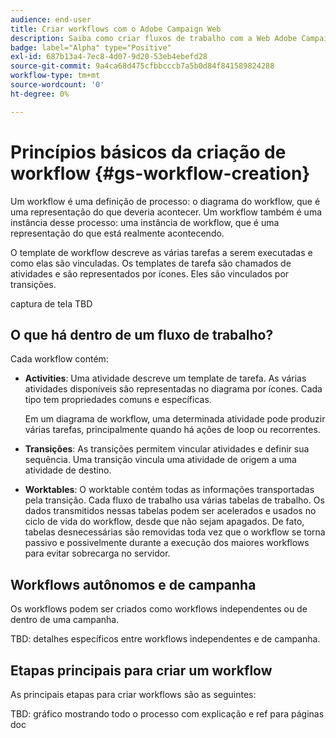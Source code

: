 ```yaml
---
audience: end-user
title: Criar workflows com o Adobe Campaign Web
description: Saiba como criar fluxos de trabalho com a Web Adobe Campaign
badge: label="Alpha" type="Positive"
exl-id: 687b13a4-7ec8-4d07-9d20-53eb4ebefd28
source-git-commit: 9a4ca68d475cfbbcccb7a5b0d84f841589824288
workflow-type: tm+mt
source-wordcount: '0'
ht-degree: 0%

---
```



# Princípios básicos da criação de workflow {#gs-workflow-creation}

Um workflow é uma definição de processo: o diagrama do workflow, que é uma representação do que deveria acontecer. Um workflow também é uma instância desse processo: uma instância de workflow, que é uma representação do que está realmente acontecendo.

O template de workflow descreve as várias tarefas a serem executadas e como elas são vinculadas. Os templates de tarefa são chamados de atividades e são representados por ícones. Eles são vinculados por transições.

captura de tela TBD

## O que há dentro de um fluxo de trabalho?

Cada workflow contém:

* **Activities**: Uma atividade descreve um template de tarefa. As várias atividades disponíveis são representadas no diagrama por ícones. Cada tipo tem propriedades comuns e específicas.

   Em um diagrama de workflow, uma determinada atividade pode produzir várias tarefas, principalmente quando há ações de loop ou recorrentes.

* **Transições**: As transições permitem vincular atividades e definir sua sequência. Uma transição vincula uma atividade de origem a uma atividade de destino.

* **Worktables**: O worktable contém todas as informações transportadas pela transição. Cada fluxo de trabalho usa várias tabelas de trabalho. Os dados transmitidos nessas tabelas podem ser acelerados e usados no ciclo de vida do workflow, desde que não sejam apagados. De fato, tabelas desnecessárias são removidas toda vez que o workflow se torna passivo e possivelmente durante a execução dos maiores workflows para evitar sobrecarga no servidor.

## Workflows autônomos e de campanha

Os workflows podem ser criados como workflows independentes ou de dentro de uma campanha.

TBD: detalhes específicos entre workflows independentes e de campanha.

## Etapas principais para criar um workflow

As principais etapas para criar workflows são as seguintes:

TBD: gráfico mostrando todo o processo com explicação e ref para páginas doc